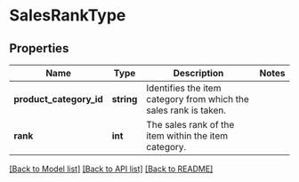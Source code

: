 # SalesRankType

## Properties
Name | Type | Description | Notes
------------ | ------------- | ------------- | -------------
**product_category_id** | **string** | Identifies the item category from which the sales rank is taken. | 
**rank** | **int** | The sales rank of the item within the item category. | 

[[Back to Model list]](../../README.md#documentation-for-models) [[Back to API list]](../../README.md#documentation-for-api-endpoints) [[Back to README]](../../README.md)

